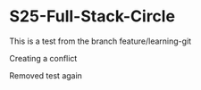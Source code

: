 # S25-Full-Stack-Circle

This is a test from the branch feature/learning-git

Creating a conflict


Removed test again